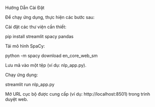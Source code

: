 Hướng Dẫn Cài Đặt

Để chạy ứng dụng, thực hiện các bước sau:





Cài đặt các thư viện cần thiết:

pip install streamlit spacy pandas



Tải mô hình SpaCy:

python -m spacy download en_core_web_sm



Lưu mã vào một tệp (ví dụ: nlp_app.py).



Chạy ứng dụng:

streamlit run nlp_app.py



Mở URL cục bộ được cung cấp (ví dụ: http://localhost:8501) trong trình duyệt web.
